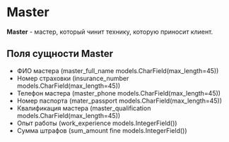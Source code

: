 # Master
**Master** - мастер, который чинит технику, которую приносит клиент.  

## Поля сущности Master
  - ФИО мастера (master_full_name models.CharField(max_length=45))
  - Номер страховки (insurance_number models.CharField(max_length=45))
  - Телефон мастера (master_phone models.CharField(max_length=45))
  - Номер паспорта (mater_passport models.CharField(max_length=45))
  - Квалификация мастера (master_qualification models.CharField(max_length=45))
  - Опыт работы (work_experience models.IntegerField())
  - Сумма штрафов (sum_amount fine models.IntegerField())
